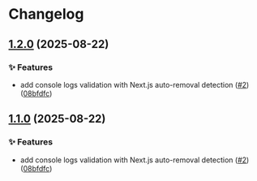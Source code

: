 # Changelog

## [1.2.0](https://github.com/thedaviddias/codekeeper/compare/v1.1.0...v1.2.0) (2025-08-22)


### ✨ Features

* add console logs validation with Next.js auto-removal detection ([#2](https://github.com/thedaviddias/codekeeper/issues/2)) ([08bfdfc](https://github.com/thedaviddias/codekeeper/commit/08bfdfc1305607b98df2bedf587cf6096ac54ab5))

## [1.1.0](https://github.com/thedaviddias/codekeeper/compare/v1.0.0...v1.1.0) (2025-08-22)


### ✨ Features

* add console logs validation with Next.js auto-removal detection ([#2](https://github.com/thedaviddias/codekeeper/issues/2)) ([08bfdfc](https://github.com/thedaviddias/codekeeper/commit/08bfdfc1305607b98df2bedf587cf6096ac54ab5))
